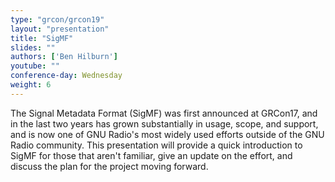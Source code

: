 ```yaml
---
type: "grcon/grcon19"
layout: "presentation"
title: "SigMF"
slides: ""
authors: ['Ben Hilburn']
youtube: ""
conference-day: Wednesday
weight: 6 
---
```

The Signal Metadata Format (SigMF) was first announced at GRCon17, and in the last two years has grown substantially in usage, scope, and support, and is now one of GNU Radio's most widely used efforts outside of the GNU Radio community. This presentation will provide a quick introduction to SigMF for those that aren't familiar, give an update on the effort, and discuss the plan for the project moving forward.
